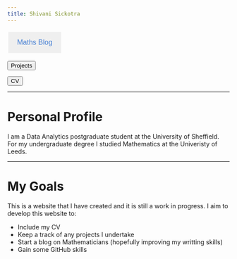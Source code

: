 ```yaml
---
title: Shivani Sickotra
---
```


<form action="https://sickotra.github.io/maths">
    <input type="submit" style = "border: none;
  color: #4780D5;
  padding: 15px 20px;
  border-style: ridge #FFD700;                               
  text-align: center;
  text-decoration: none;
  display: inline-block;
  font-size: 16px;
  margin: 4px 2px;
  cursor: pointer;" value="Maths Blog" />
</form>
<form action="https://sickotra.github.io/projects">
    <input type="submit" value="Projects" />
</form>
<form action="https://sickotra.github.io/cv">
    <input type="submit" value="CV" />
</form>

-----------------------------------------------------------------

# Personal Profile 
I am a Data Analytics postgraduate student at the University of Sheffield. For my undergraduate degree I studied Mathematics at the Univeristy of Leeds.

-----------------------------------------------------------------

# My Goals 
This is a website that I have created and it is still a work in progress.
I aim to develop this website to:

* Include my CV
* Keep a track of any projects I undertake
* Start a blog on Mathematicians (hopefully improving my writting skills)
* Gain some GitHub skills



